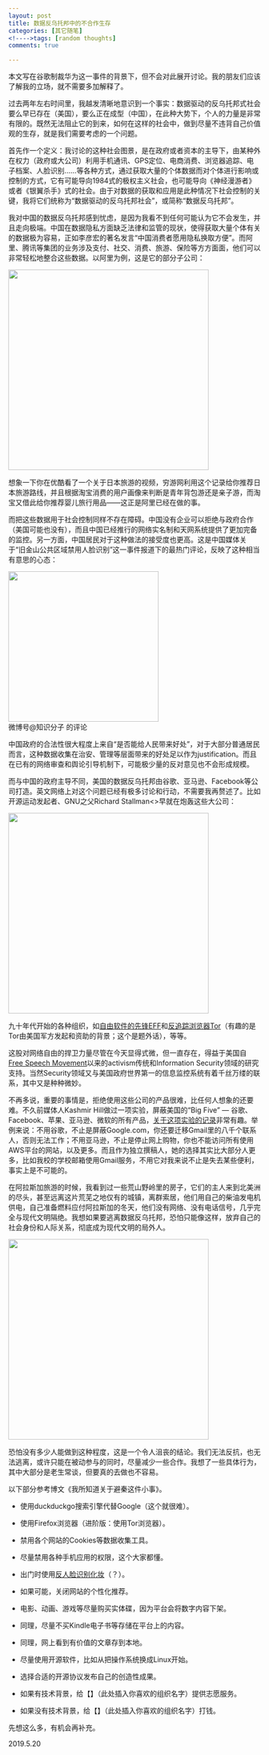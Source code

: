 ```yaml
---
layout: post
title: 数据反乌托邦中的不合作生存
categories: [其它随笔]
<!---->tags: [random thoughts]
comments: true

---
```

本文写在谷歌制裁华为这一事件的背景下，但不会对此展开讨论。我的朋友们应该了解我的立场，就不需要多加解释了。

过去两年左右时间里，我越发清晰地意识到一个事实：数据驱动的反乌托邦式社会要么早已存在（美国），要么正在成型（中国），在此种大势下，个人的力量是非常有限的。既然无法阻止它的到来，如何在这样的社会中，做到尽量不违背自己价值观的生存，就是我们需要考虑的一个问题。

首先作一个定义：我讨论的这种社会图景，是在政府或者资本的主导下，由某种外在权力（政府或大公司）利用手机通讯、GPS定位、电商消费、浏览器追踪、电子档案、人脸识别……等各种方式，通过获取大量的个体数据而对个体进行影响或控制的方式，它有可能导向1984式的极权主义社会，也可能导向《神经漫游者》或者《银翼杀手》式的社会。由于对数据的获取和应用是此种情况下社会控制的关键，我将它们统称为“数据驱动的反乌托邦社会”，或简称“数据反乌托邦”。

我对中国的数据反乌托邦感到忧虑，是因为我看不到任何可能认为它不会发生，并且走向极端。中国在数据隐私方面缺乏法律和监管的现状，使得获取大量个体有关的数据极为容易，正如李彦宏的著名发言“中国消费者愿用隐私换取方便”。而阿里、腾讯等集团的业务涉及支付、社交、消费、旅游、保险等方方面面，他们可以非常轻松地整合这些数据。以阿里为例，这是它的部分子公司：

<img src="{{site.baseurl}}/img/ali.jpg" width="400">


想象一下你在优酷看了一个关于日本旅游的视频，穷游网利用这个记录给你推荐日本旅游路线，并且根据淘宝消费的用户画像来判断是青年背包游还是亲子游，而淘宝又借此给你推荐婴儿旅行用品——这正是阿里已经在做的事。

而把这些数据用于社会控制同样不存在障碍。中国没有企业可以拒绝与政府合作（美国可能也没有），而且中国已经推行的网络实名制和天网系统提供了更加完备的监控。另一方面，中国居民对于这种做法的接受度也更高。这是中国媒体关于“旧金山公共区域禁用人脸识别”这一事件报道下的最热门评论，反映了这种相当有意思的心态：

<img src="{{site.baseurl}}/img/wb_screenshot.jpg" width="300">
<br> 微博号@知识分子 的评论

中国政府的合法性很大程度上来自“是否能给人民带来好处”，对于大部分普通居民而言，这种数据收集在治安、管理等层面带来的好处足以作为justification。而且在已有的网络审查和舆论引导机制下，可能极少量的反对意见也不会形成规模。

而与中国的政府主导不同，美国的数据反乌托邦由谷歌、亚马逊、Facebook等公司打造。英文网络上对这个问题已经有极多讨论和行动，不需要我再赘述了。比如开源运动发起者、GNU之父Richard Stallman<>早就在炮轰这些大公司：

<img src="{{site.baseurl}}/img/RSM.png" width="400">


九十年代开始的各种组织，如[自由软件的先锋EFF](https://www.eff.org/about)和[反追踪浏览器Tor](https://www.torproject.org/)（有趣的是Tor由美国军方发起和资助的背景；这个是题外话），等等。

这股对网络自由的捍卫力量尽管在今天显得式微，但一直存在，得益于美国自[Free Speech Movement](https://calisphere.org/exhibitions/43/the-free-speech-movement/)以来的activism传统和Information Security领域的研究支持。当然Security领域又与美国政府世界第一的信息监控系统有着千丝万缕的联系，其中又是种种微妙。

不再多说，重要的事情是，拒绝使用这些公司的产品很难，比任何人想象的还要难。不久前媒体人Kashmir Hill做过一项实验，屏蔽美国的“Big Five” — 谷歌、Facebook、苹果、亚马逊、微软的所有产品，[关于这项实验的记录](https://gizmodo.com/c/goodbye-big-five)非常有趣。举例来说：不用谷歌，不止是屏蔽Google.com，你还要迁移Gmail里的八千个联系人，否则无法工作；不用亚马逊，不止是停止网上购物，你也不能访问所有使用AWS平台的网站，以及更多。而且作为独立撰稿人，她的选择其实比大部分人更多，比如我校的学校邮箱使用Gmail服务，不用它对我来说不止是失去某些便利，事实上是不可能的。

在阿拉斯加旅游的时候，我看到过一些荒山野岭里的房子，它们的主人来到北美洲的尽头，甚至远离这片荒芜之地仅有的城镇，离群索居，他们用自己的柴油发电机供电，自己准备燃料应付阿拉斯加的冬天，他们没有网络、没有电话信号，几乎完全与现代文明隔绝。我想如果要逃离数据反乌托邦，恐怕只能像这样，放弃自己的社会身份和人际关系，彻底成为现代文明的局外人。

<img src="{{site.baseurl}}/img/ak_house.jpg" width="400">


恐怕没有多少人能做到这种程度，这是一个令人沮丧的结论。我们无法反抗，也无法逃离，或许只能在被动参与的同时，尽量减少一些合作。我想了一些具体行为，其中大部分是老生常谈，但要真的去做也不容易。

以下部分参考博文《我所知道关于避秦这件小事》。

- 使用duckduckgo搜索引擎代替Google（这个就很难）。

- 使用Firefox浏览器（进阶版：使用Tor浏览器）。

- 禁用各个网站的Cookies等数据收集工具。

- 尽量禁用各种手机应用的权限，这个大家都懂。

- 出门时使用[反人脸识别化妆](https://cvdazzle.com/)（？）。

- 如果可能，关闭网站的个性化推荐。

- 电影、动画、游戏等尽量购买实体碟，因为平台会将数字内容下架。

- 同理，尽量不买Kindle电子书等存储在平台上的内容。

- 同理，网上看到有价值的文章存到本地。

- 尽量使用开源软件，比如从把操作系统换成Linux开始。

- 选择合适的开源协议发布自己的创造性成果。

- 如果有技术背景，给【】（此处插入你喜欢的组织名字）提供志愿服务。

- 如果没有技术背景，给【】（此处插入你喜欢的组织名字）打钱。

先想这么多，有机会再补充。


2019.5.20


